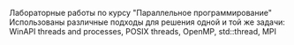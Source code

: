 Лабораторные работы по курсу "Параллельное программирование"
Использованы различные подходы для решения одной и той же задачи: WinAPI threads and processes, POSIX threads, OpenMP, std::thread, MPI
